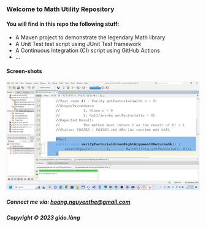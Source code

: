 ### Welcome to Math Utility Repository

#### You will find in this repo the following stuff:

* A Maven project to demonstrate the legendary Math library
* A Unit Test test script using JUnit Test framework
* A Continuous Integration (CI) script using GitHub Actions
* ...

#### Screen-shots
![JUnit test script](https://github.com/doit-now/math-util-mvn-net1705/blob/main/screenshots/test%20script%20with%20junit.png)

##### Connect me via: hoang.nguyenthe@gmail.com

##### Copyright &#169; 2023 giáo.làng
